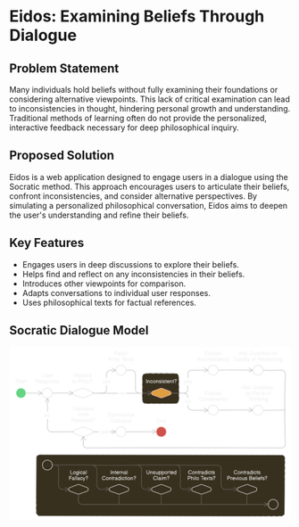 # Eidos: Examining Beliefs Through Dialogue

## Problem Statement

Many individuals hold beliefs without fully examining their foundations or considering alternative viewpoints. This lack of critical examination can lead to inconsistencies in thought, hindering personal growth and understanding. Traditional methods of learning often do not provide the personalized, interactive feedback necessary for deep philosophical inquiry.

## Proposed Solution

Eidos is a web application designed to engage users in a dialogue using the Socratic method. This approach encourages users to articulate their beliefs, confront inconsistencies, and consider alternative perspectives. By simulating a personalized philosophical conversation, Eidos aims to deepen the user's understanding and refine their beliefs.

## Key Features

- Engages users in deep discussions to explore their beliefs.
- Helps find and reflect on any inconsistencies in their beliefs.
- Introduces other viewpoints for comparison.
- Adapts conversations to individual user responses.
- Uses philosophical texts for factual references.

## Socratic Dialogue Model

![alt text](images/eidos_model.png)
